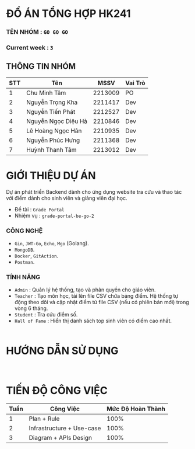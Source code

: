 # ĐỒ ÁN TỔNG HỢP HK241

### TÊN NHÓM : `GO GO GO`

### Current week : `3`

## THÔNG TIN NHÓM

| STT | Tên                 | MSSV    | Vai Trò | 
| --- | ------------------- | ------- | ------- | 
| 1   | Chu Minh Tâm        | 2213009 | PO      | 
| 2   | Nguyễn Trọng Kha    | 2211417 | Dev     |                                                  
| 3   | Nguyễn Tiến Phát    | 2212527 | Dev     |                                                  
| 4   | Nguyễn Ngọc Diệu Hà | 2210846 | Dev     |                                                  
| 5   | Lê Hoàng Ngọc Hân   | 2210935 | Dev     |                                                  
| 6   | Nguyễn Phúc Hưng    | 2211368 | Dev     |                                                  
| 7   | Huỳnh Thanh Tâm     | 2213012 | Dev     |                                                  

# GIỚI THIỆU DỰ ÁN

Dự án phát triển Backend dành cho ứng dụng website tra cứu và thao tác với điểm dành cho sinh viên và giảng viên đại học.

- Đề tài : `Grade Portal`
- Nhiệm vụ : `grade-portal-be-go-2`

### CÔNG NGHỆ

- `Gin`, `JWT-Go`, `Echo`, `Mgo` (Golang).
- `MongoDB`.
- `Docker`, `GitAction`.
- `Postman`.

### TÍNH NĂNG

- `Admin` : Quản lý hệ thống, tạo và phân quyền cho giáo viên.
- `Teacher` : Tạo môn học, tải lên file CSV chứa bảng điểm. Hệ thống tự động theo dõi và cập nhật điểm từ file CSV (nếu có phiên bản mới) trong vòng 6 tháng.
- `Student` : Tra cứu điểm số.
- `Hall of Fame` : Hiển thị danh sách top sinh viên có điểm cao nhất.
  </br>
  </br>

# HƯỚNG DẪN SỬ DỤNG

</br>

# TIẾN ĐỘ CÔNG VIỆC

| Tuần | Công Việc                 | Mức Độ Hoàn Thành |
| ---- | ------------------------- | ----------------- |
| 1    | Plan + Rule               | 100%              |
| 2    | Infrastructure + Use-case | 100%              |
| 3    | Diagram + APIs Design     | 100%              |
